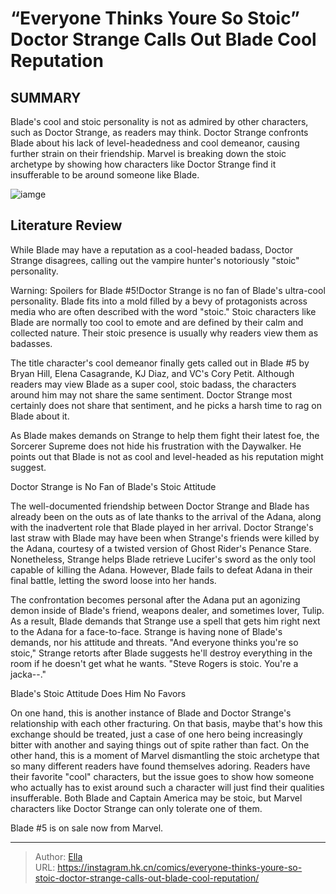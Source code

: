# “Everyone Thinks Youre So Stoic” Doctor Strange Calls Out Blade  Cool  Reputation


## SUMMARY 



  Blade&#39;s cool and stoic personality is not as admired by other characters, such as Doctor Strange, as readers may think.   Doctor Strange confronts Blade about his lack of level-headedness and cool demeanor, causing further strain on their friendship.   Marvel is breaking down the stoic archetype by showing how characters like Doctor Strange find it insufferable to be around someone like Blade.  

![iamge](https://static1.srcdn.com/wordpress/wp-content/uploads/2022/12/blade-and-doctor-strange.jpg)

## Literature Review

While Blade may have a reputation as a cool-headed badass, Doctor Strange disagrees, calling out the vampire hunter&#39;s notoriously &#34;stoic&#34; personality.




Warning: Spoilers for Blade #5!Doctor Strange is no fan of Blade&#39;s ultra-cool personality. Blade fits into a mold filled by a bevy of protagonists across media who are often described with the word &#34;stoic.&#34; Stoic characters like Blade are normally too cool to emote and are defined by their calm and collected nature. Their stoic presence is usually why readers view them as badasses.




The title character&#39;s cool demeanor finally gets called out in Blade #5 by Bryan Hill, Elena Casagrande, KJ Diaz, and VC&#39;s Cory Petit. Although readers may view Blade as a super cool, stoic badass, the characters around him may not share the same sentiment. Doctor Strange most certainly does not share that sentiment, and he picks a harsh time to rag on Blade about it.

          

As Blade makes demands on Strange to help them fight their latest foe, the Sorcerer Supreme does not hide his frustration with the Daywalker. He points out that Blade is not as cool and level-headed as his reputation might suggest.


 Doctor Strange is No Fan of Blade&#39;s Stoic Attitude 
          




The well-documented friendship between Doctor Strange and Blade has already been on the outs as of late thanks to the arrival of the Adana, along with the inadvertent role that Blade played in her arrival. Doctor Strange&#39;s last straw with Blade may have been when Strange&#39;s friends were killed by the Adana, courtesy of a twisted version of Ghost Rider&#39;s Penance Stare. Nonetheless, Strange helps Blade retrieve Lucifer&#39;s sword as the only tool capable of killing the Adana. However, Blade fails to defeat Adana in their final battle, letting the sword loose into her hands.

The confrontation becomes personal after the Adana put an agonizing demon inside of Blade&#39;s friend, weapons dealer, and sometimes lover, Tulip. As a result, Blade demands that Strange use a spell that gets him right next to the Adana for a face-to-face. Strange is having none of Blade&#39;s demands, nor his attitude and threats. &#34;And everyone thinks you&#39;re so stoic,&#34; Strange retorts after Blade suggests he&#39;ll destroy everything in the room if he doesn&#39;t get what he wants. &#34;Steve Rogers is stoic. You&#39;re a jacka--.&#34;






 Blade&#39;s Stoic Attitude Does Him No Favors 


          

On one hand, this is another instance of Blade and Doctor Strange&#39;s relationship with each other fracturing. On that basis, maybe that&#39;s how this exchange should be treated, just a case of one hero being increasingly bitter with another and saying things out of spite rather than fact. On the other hand, this is a moment of Marvel dismantling the stoic archetype that so many different readers have found themselves adoring. Readers have their favorite &#34;cool&#34; characters, but the issue goes to show how someone who actually has to exist around such a character will just find their qualities insufferable. Both Blade and Captain America may be stoic, but Marvel characters like Doctor Strange can only tolerate one of them.



Blade #5 is on sale now from Marvel.








---

> Author: [Ella](https://instagram.hk.cn/)  
> URL: https://instagram.hk.cn/comics/everyone-thinks-youre-so-stoic-doctor-strange-calls-out-blade-cool-reputation/  

